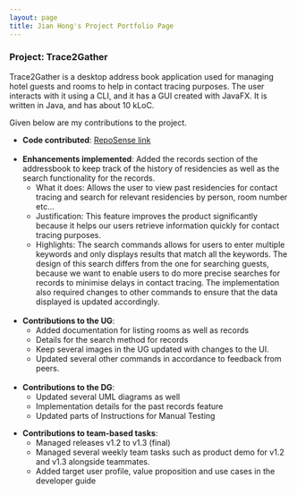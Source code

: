 ```yaml
---
layout: page
title: Jian Hong's Project Portfolio Page
---
```


### Project: Trace2Gather

Trace2Gather is a desktop address book application used for managing hotel guests and rooms to help in contact tracing purposes. The user interacts with it using a CLI, and it has a GUI created with JavaFX. It is written in Java, and has about 10 kLoC.

Given below are my contributions to the project.

* **Code contributed**: [RepoSense link](https://nus-cs2103-ay2122s1.github.io/tp-dashboard/?search=jianh0ng&sort=groupTitle&sortWithin=title&since=2021-09-17&timeframe=commit&mergegroup=&groupSelect=groupByAuthors&breakdown=false&tabOpen=true&tabType=authorship&tabAuthor=jianh0ng&tabRepo=AY2122S1-CS2103T-T13-3%2Ftp%5Bmaster%5D&authorshipIsMergeGroup=false&authorshipFileTypes=docs~functional-code~test-code~other&authorshipIsBinaryFileTypeChecked=false) <br><br>
* **Enhancements implemented**: Added the records section of the addressbook to keep track of the history of residencies as well as the search functionality for the records.
    * What it does: Allows the user to view past residencies for contact tracing and search for relevant residencies by person, room number etc...
    * Justification: This feature improves the product significantly because it helps our users retrieve information quickly for contact tracing purposes.
    * Highlights: The search commands allows for users to enter multiple keywords and only displays results that match all the keywords. The design of this search differs from the one for searching guests, because we want to enable users to do more precise searches for records to minimise delays in contact tracing. The implementation also required changes to other commands to ensure that the data displayed is updated accordingly. <br><br>
* **Contributions to the UG**:
    * Added documentation for listing rooms as well as records
    * Details for the search method for records
    * Keep several images in the UG updated with changes to the UI.
    * Updated several other commands in accordance to feedback from peers. <br><br>
* **Contributions to the DG**:
    * Updated several UML diagrams as well
    * Implementation details for the past records feature
    * Updated parts of Instructions for Manual Testing

<div style="page-break-after: always;"></div>

* **Contributions to team-based tasks**:
    * Managed releases v1.2 to v1.3 (final)
    * Managed several weekly team tasks such as product demo for v1.2 and v1.3 alongside teammates.
    * Added target user profile, value proposition and use cases in the developer guide
